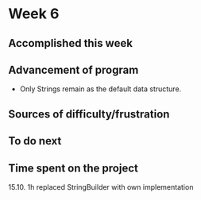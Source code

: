 Week 6
======

Accomplished this week
----------------------


Advancement of program
----------------------
* Only Strings remain as the default data structure.


Sources of difficulty/frustration
---------------------------------
 


To do next
----------


Time spent on the project
-------------------------

15.10. 
1h replaced StringBuilder with own implementation


